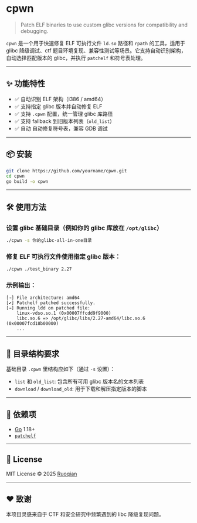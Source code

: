 # cpwn

> Patch ELF binaries to use custom glibc versions for compatibility and debugging.

`cpwn` 是一个用于快速修复 ELF 可执行文件 `ld.so` 路径和 `rpath` 的工具，适用于 glibc 降级调试、ctf 题目环境复现、兼容性测试等场景。它支持自动识别架构，自动选择匹配版本的 glibc，并执行 `patchelf` 和符号表处理。

---

## ✨ 功能特性

- ✅ 自动识别 ELF 架构（i386 / amd64）
- ✅ 支持指定 glibc 版本并自动修复 ELF
- ✅ 支持 `.cpwn` 配置，统一管理 glibc 库路径
- ✅ 支持 fallback 到旧版本列表（`old_list`）
- ✅ 自动 自动修复符号表，兼容 GDB 调试

---

## 📦 安装

```bash
git clone https://github.com/yourname/cpwn.git
cd cpwn
go build -o cpwn
```

---

## 🛠 使用方法

### 设置 glibc 基础目录（例如你的 glibc 库放在 `/opt/glibc`）

```bash
./cpwn -s 你的glibc-all-in-one目录
```

### 修复 ELF 可执行文件使用指定 glibc 版本：

```bash
./cpwn ./test_binary 2.27
```

### 示例输出：

```text
[→] File architecture: amd64
[✔] Patchelf patched successfully.
[→] Running ldd on patched file:
    linux-vdso.so.1 (0x00007ffcdd9f9000)
    libc.so.6 => /opt/glibc/libs/2.27-amd64/libc.so.6 (0x00007fcd18b00000)
    ...
```

---

## 📁 目录结构要求

基础目录 `.cpwn` 里结构应如下（通过 `-s` 设置）：

- `list` 和 `old_list`: 包含所有可用 glibc 版本名的文本列表
- `download` / `download_old`: 用于下载和解压指定版本的脚本

---

## 🔧 依赖项

- [Go](https://golang.org/) 1.18+
- [`patchelf`](https://github.com/NixOS/patchelf)

---

## 📜 License

MIT License © 2025 [Ruoqian](https://github.com/Ru0qian)

---

## ❤️ 致谢

本项目灵感来自于 CTF 和安全研究中频繁遇到的 libc 降级复现问题。

